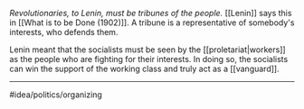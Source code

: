 *Revolutionaries, to Lenin, must be tribunes of the people.* [[Lenin]] says this in [[What is to be Done (1902)]]. A tribune is a representative of somebody's interests, who defends them. 

Lenin meant that the socialists must be seen by the [[proletariat|workers]] as the people who are fighting for their interests. In doing so, the socialists can win the support of the working class and truly act as a [[vanguard]]. 

---
#idea/politics/organizing 